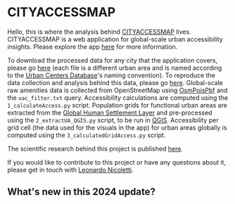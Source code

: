 # CITYACCESSMAP 

Hello, this is where the analysis behind [CITYACCESSMAP](https://www.cityaccessmap.com) lives. CITYACCESSMAP is a web application for global-scale urban accessibility insights. Please explore the app [here](https://www.cityaccessmap.com) for more information. 

To download the processed data for any city that the application covers, please go [here](https://github.com/lnicoletti/city-access-map/tree/master/data) (each file is a different urban area and is named according to the [Urban Centers Database](http://cidportal.jrc.ec.europa.eu/ftp/jrc-opendata/GHSL/GHS_STAT_UCDB2015MT_GLOBE_R2019A/V1-2/)'s naming convention). To reproduce the data collection and analysis behind this data, please go [here](https://github.com/lnicoletti/access-world/tree/master/public/dataPreparation). Global-scale raw amenities data is collected from OpenStreetMap using [OsmPoisPbf](https://github.com/MorbZ/OsmPoisPbf/) and the ```uac_filter.txt``` query. Accessibility calculations are computed using the ```1_calculateAccess.py``` script. Population grids for functional urban areas are extracted from the [Global Human Settlement Layer](https://ghsl.jrc.ec.europa.eu/ghs_pop2022.php) and pre-processed using the ```2_extractUA_QGIS.py``` script, to be run in [QGIS](https://www.qgis.org/hu/site/). Accessibility per grid cell (the data used for the visuals in the app) for urban areas globally is computed using the ```3_calculatedGridAccess.py``` script.

The scientific research behind this project is published [here](https://journals.sagepub.com/doi/10.1177/23998083221131044).

If you would like to contribute to this project or have any questions about it, please get in touch with [Leonardo Nicoletti](https://www.leonardonicoletti.com/).

## What's new in this 2024 update?
